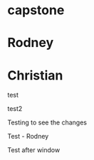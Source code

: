 # capstone
# Rodney
# Christian

test

test2

Testing to see the changes

Test - Rodney

Test after window